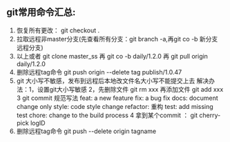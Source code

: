 ## git常用命令汇总:
1. 恢复所有更改： git checkout .
2. 拉取远程非master分支(先查看所有分支：git branch -a,再git co -b 新分支 远程分支)
3. 以上或者 git clone master_ss 再 git co -b daily/1.2.0 再 git pull origin daily/1.2.0
4. 删除远程tag命令 git push origin --delete tag publish/1.0.47
5. git 大小写不敏感，发布到远程后本地改文件名大小写不能提交上去
解决办法：1，设置git大小写敏感
2，先删除文件 git rm xxx
再添加文件 git add xxx
3 git commit 规范写法
feat: a new feature
fix: a bug fix
docs: document change only
style: code style change
refactor: 重构
test: add missing test
chore: change to the build process
4 拿到某个commit ： git cherry-pick logID
6. 删除远程tag命令   git push --delete origin tagname
